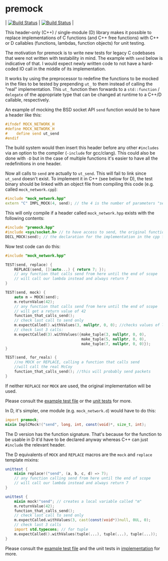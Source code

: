 premock
=======

| [![Build Status](https://travis-ci.org/atilaneves/premock.png?branch=master)](https://travis-ci.org/atilaneves/premock) |  [![Build Status](https://ci.appveyor.com/api/projects/status/github/atilaneves/premock?branch=master&svg=true)](https://ci.appveyor.com/project/atilaneves/premock) |


This header-only (C++) / single-module (D) library makes it possible
to replace implementations of C functions (and C++ free functions)
with C++ or D callables (functions, lambdas, function objects) for
unit testing.

The motivation for premock is to write new tests for legacy C
codebases that were not written with testability in mind.  The example
with `send` below is indicative of that. I would expect newly written
code to not have a hard-coded IO call in the middle of its implementation.

It works by using the preprocessor to redefine the functions to be
mocked in the files to be tested by prepending `ut_` to them instead
of calling the "real" implementation. This `ut_` function then
forwards to a `std::function` / `delegate` of the appropriate type
that can be changed at runtime to a C++/D callable, respectively.

An example of mocking the BSD socket API `send` function would be to
have a header like this:


```c
#ifndef MOCK_NETWORK_H
#define MOCK_NETWORK_H
#    define send ut_send
#endif
```

The build system would then insert this header before any other
`#includes` via an option to the compiler (`-include` for gcc/clang).
This could also be done with `-D` but in the case of multiple
functions it's easier to have all the redefinitions in one header.

Now all calls to `send` are actually to `ut_send`. This will fail to
link since `ut_send` doesn't exist. To implement it in C++ (see below
for D), the test binary should be linked with an object file from
compiling this code (e.g. called `mock_network.cpp`):

```c++
#include "mock_network.hpp"
extern "C" IMPL_MOCK(4, send); // the 4 is the number of parameters "send" takes
```

This will only compile if a header called `mock_network.hpp` exists with the
following contents:

```c++
#include "premock.hpp"
#include <sys/socket.h> // to have access to send, the original function
DECL_MOCK(send); // the declaration for the implementation in the cpp file
```

Now test code can do this:

```c++
#include "mock_network.hpp"

TEST(send, replace) {
    REPLACE(send, [](auto...) { return 7; });
    // any function that calls send from here until the end of scope
    // will call our lambda instead and always return 7
}

TEST(send, mock) {
    auto m = MOCK(send);
    m.returnValue(42);
    // any function that calls send from here until the end of scope
    // will get a return value of 42
    function_that_calls_send();
    // check last call to send only
    m.expectCalled().withValues(3, nullptr, 0, 0); //checks values of last call
    // check last 3 calls:
    m.expectCalled(3).withValues({make_tuple(3, nullptr, 0, 0),
                                  make_tuple(5, nullptr, 0, 0),
                                  make_tuple(7, nullptr, 0, 0)});
}

TEST(send, for_reals) {
    //no MOCK or REPLACE, calling a function that calls send
    //will call the real McCoy
    function_that_calls_send(); //this will probably send packets
}
```

If neither `REPLACE` nor `MOCK` are used, the original implementation
will be used.

Please consult the [example test file](example/cpp/test/test.cpp) or
the [unit tests](tests) for more.


In D, it's simpler, one module (e.g. `mock_network.d`) would have to do this:

```d
import premock;
mixin ImplCMock!("send", long, int, const(void)*, size_t, int);
```

The D version has the function signature. That's because for the
function to be usable in D it'd have to be declared anyway whereas C++
can just `#include` the relevant header.

The D equivalents of `MOCK` and `REPLACE` macros are the `mock` and `replace`
template mixins:

```d
unittest {
    mixin replace!("send", (a, b, c, d) => 7);
    // any function calling send from here until the end of scope
    // will call our lambda instead and always return 7
}

unittest {
    mixin mock!"send"; // creates a local variable called "m"
    m.returnValue(42);
    function_that_calls_send();
    // check last call to send only
    m.expectCalled.withValues(3, cast(const(void*))null, 0UL, 0);
    // check last 3 calls
    import std.typecons; // for tuple
    m.expectCalled().withValues(tuple(...), tuple(...), tuple(...));
}
```

Please consult the [example test file](example/d/test.d) and the unit tests
in [implementation](premock.d) for more.
